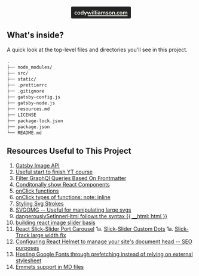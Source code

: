<!-- BEGIN README -->
<p align="center">
  <a href="https://codywilliamson.com">
    <img alt="Yooneek" src="static/assets/cwdotcom.svg" width="160" />
  </a>
</p>

## What's inside?

A quick look at the top-level files and directories you'll see in this project.

    .
    ├── node_modules/
    ├── src/
    ├── static/
    ├── .prettierrc
    ├── .gitignore
    ├── gatsby-config.js
    ├── gatsby-node.js
    ├── resources.md
    ├── LICENSE
    ├── package-lock.json
    ├── package.json
    └── README.md

## Resources Useful to This Project

1. [Gatsby Image API](https://www.gatsbyjs.org/docs/gatsby-image/)
1. [Useful start to finish YT course](https://www.youtube.com/watch?v=8t0vNu2fCCM&feature=youtu.be)
1. [Filter GraphQl Queries Based On Frontmatter](https://dev.to/p0oker/using-graphql-queries-to-separate-pages-and-blog-posts-in-gatsby-1ke2)
1. [Conditonally show React Components](https://reactjs.org/docs/conditional-rendering.html)
1. [onClick functions](https://reactjs.org/docs/handling-events.html)
1. [onClick types of functions: note: inline](https://upmostly.com/tutorials/react-onclick-event-handling-with-examples#call-inline-function-onclick-event-handler)
1. [Styling Svg Strokes](https://css-tricks.com/svg-line-animation-works/)
1. [SVGOMG -- Useful for manipulating large svgs](https://jakearchibald.github.io/svgomg/)
1. [dangerouslySetInnerHtml follows the syntax {{ __html: html }}](https://github.com/gatsbyjs/gatsby/issues/10510)
1. [building react image slider basis](https://medium.com/@ItsMeDannyZ/build-an-image-slider-with-react-es6-264368de68e4)
1. [React Slick-Slider Port Carousel](https://react-slick.neostack.com/docs/get-started)
    1a. [Slick-Slider Custom Dots](https://gist.github.com/im-sad/aba39230a2992147151a06a915fc0800)
    1a. [Slick-Track large width fix](https://stackoverflow.com/questions/45735511/slick-slider-gets-wrong-width)
1. [Configuring React Helmet to manage your site's document head -- SEO purposes](https://www.gatsbyjs.org/tutorial/part-eight/#add-page-metadata)
1. [Hosting Google Fonts through prefetching instead of relying on external stylesheet](https://www.gatsbyjs.org/packages/gatsby-plugin-prefetch-google-fonts/)
1. [Emmets support in MD files](https://stackoverflow.com/questions/49956963/markdown-not-using-emmet)